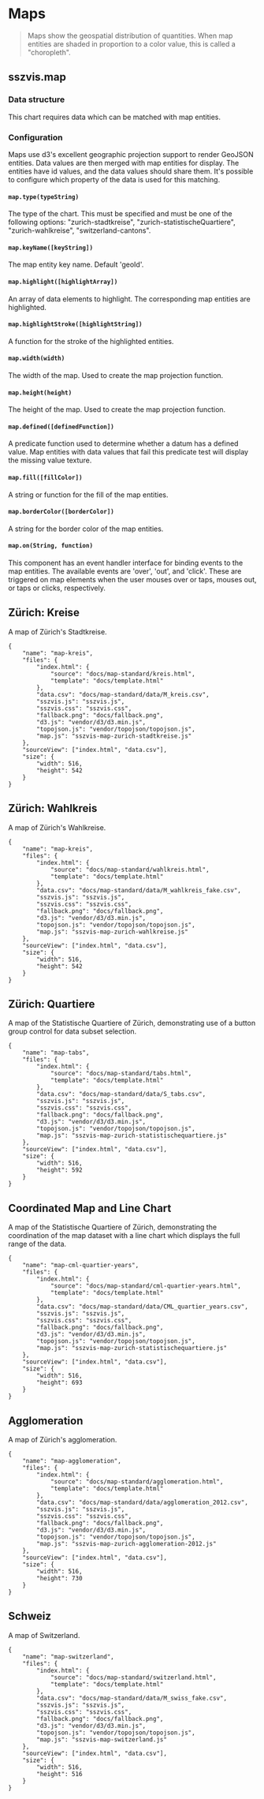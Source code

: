 # Maps

> Maps show the geospatial distribution of quantities. When map entities are shaded in proportion to a color value, this is called a "choropleth".

## sszvis.map

### Data structure

This chart requires data which can be matched with map entities.

### Configuration

Maps use d3's excellent geographic projection support to render GeoJSON entities. Data values are then merged with map entities for display. The entities have id values, and the data values should share them. It's possible to configure which property of the data is used for this matching.

#### `map.type(typeString)`

The type of the chart. This must be specified and must be one of the following options: "zurich-stadtkreise", "zurich-statistischeQuartiere", "zurich-wahlkreise", "switzerland-cantons".

#### `map.keyName([keyString])`

The map entity key name. Default 'geoId'.

#### `map.highlight([highlightArray])`

An array of data elements to highlight. The corresponding map entities are highlighted.

#### `map.highlightStroke([highlightString])`

A function for the stroke of the highlighted entities.

#### `map.width(width)`

The width of the map. Used to create the map projection function.

#### `map.height(height)`

The height of the map. Used to create the map projection function.

#### `map.defined([definedFunction])`

A predicate function used to determine whether a datum has a defined value. Map entities with data values that fail this predicate test will display the missing value texture.

#### `map.fill([fillColor])`

A string or function for the fill of the map entities.

#### `map.borderColor([borderColor])`

A string for the border color of the map entities.

#### `map.on(String, function)`

This component has an event handler interface for binding events to the map entities. The available events are 'over', 'out', and 'click'. These are triggered on map elements when the user mouses over or taps, mouses out, or taps or clicks, respectively.


## Zürich: Kreise

A map of Zürich's Stadtkreise.

```project
{
    "name": "map-kreis",
    "files": {
        "index.html": {
            "source": "docs/map-standard/kreis.html",
            "template": "docs/template.html"
        },
        "data.csv": "docs/map-standard/data/M_kreis.csv",
        "sszvis.js": "sszvis.js",
        "sszvis.css": "sszvis.css",
        "fallback.png": "docs/fallback.png",
        "d3.js": "vendor/d3/d3.min.js",
        "topojson.js": "vendor/topojson/topojson.js",
        "map.js": "sszvis-map-zurich-stadtkreise.js"
    },
    "sourceView": ["index.html", "data.csv"],
    "size": {
        "width": 516,
        "height": 542
    }
}
```

## Zürich: Wahlkreis

A map of Zürich's Wahlkreise.

```project
{
    "name": "map-kreis",
    "files": {
        "index.html": {
            "source": "docs/map-standard/wahlkreis.html",
            "template": "docs/template.html"
        },
        "data.csv": "docs/map-standard/data/M_wahlkreis_fake.csv",
        "sszvis.js": "sszvis.js",
        "sszvis.css": "sszvis.css",
        "fallback.png": "docs/fallback.png",
        "d3.js": "vendor/d3/d3.min.js",
        "topojson.js": "vendor/topojson/topojson.js",
        "map.js": "sszvis-map-zurich-wahlkreise.js"
    },
    "sourceView": ["index.html", "data.csv"],
    "size": {
        "width": 516,
        "height": 542
    }
}
```

## Zürich: Quartiere

A map of the Statistische Quartiere of Zürich, demonstrating use of a button group control for data subset selection.

```project
{
    "name": "map-tabs",
    "files": {
        "index.html": {
            "source": "docs/map-standard/tabs.html",
            "template": "docs/template.html"
        },
        "data.csv": "docs/map-standard/data/S_tabs.csv",
        "sszvis.js": "sszvis.js",
        "sszvis.css": "sszvis.css",
        "fallback.png": "docs/fallback.png",
        "d3.js": "vendor/d3/d3.min.js",
        "topojson.js": "vendor/topojson/topojson.js",
        "map.js": "sszvis-map-zurich-statistischequartiere.js"
    },
    "sourceView": ["index.html", "data.csv"],
    "size": {
        "width": 516,
        "height": 592
    }
}
```

## Coordinated Map and Line Chart

A map of the Statistische Quartiere of Zürich, demonstrating the coordination of the map dataset with a line chart which displays the full range of the data.

```project
{
    "name": "map-cml-quartier-years",
    "files": {
        "index.html": {
            "source": "docs/map-standard/cml-quartier-years.html",
            "template": "docs/template.html"
        },
        "data.csv": "docs/map-standard/data/CML_quartier_years.csv",
        "sszvis.js": "sszvis.js",
        "sszvis.css": "sszvis.css",
        "fallback.png": "docs/fallback.png",
        "d3.js": "vendor/d3/d3.min.js",
        "topojson.js": "vendor/topojson/topojson.js",
        "map.js": "sszvis-map-zurich-statistischequartiere.js"
    },
    "sourceView": ["index.html", "data.csv"],
    "size": {
        "width": 516,
        "height": 693
    }
}
```

## Agglomeration

A map of Zürich's agglomeration.

```project
{
    "name": "map-agglomeration",
    "files": {
        "index.html": {
            "source": "docs/map-standard/agglomeration.html",
            "template": "docs/template.html"
        },
        "data.csv": "docs/map-standard/data/agglomeration_2012.csv",
        "sszvis.js": "sszvis.js",
        "sszvis.css": "sszvis.css",
        "fallback.png": "docs/fallback.png",
        "d3.js": "vendor/d3/d3.min.js",
        "topojson.js": "vendor/topojson/topojson.js",
        "map.js": "sszvis-map-zurich-agglomeration-2012.js"
    },
    "sourceView": ["index.html", "data.csv"],
    "size": {
        "width": 516,
        "height": 730
    }
}
```

## Schweiz

A map of Switzerland.

```project
{
    "name": "map-switzerland",
    "files": {
        "index.html": {
            "source": "docs/map-standard/switzerland.html",
            "template": "docs/template.html"
        },
        "data.csv": "docs/map-standard/data/M_swiss_fake.csv",
        "sszvis.js": "sszvis.js",
        "sszvis.css": "sszvis.css",
        "fallback.png": "docs/fallback.png",
        "d3.js": "vendor/d3/d3.min.js",
        "topojson.js": "vendor/topojson/topojson.js",
        "map.js": "sszvis-map-switzerland.js"
    },
    "sourceView": ["index.html", "data.csv"],
    "size": {
        "width": 516,
        "height": 516
    }
}
```
